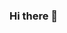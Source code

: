 ### Hi there 👋

<!--
**Benny233/Benny233** is a ✨ _special_ ✨ repository because its `README.md` (this file) appears on your GitHub profile.

- 🔭 I’m currently working on web app
- 🌱 I’m currently learning SwiftUI
- 📫 How to reach me: liubenyi2333@gmail.com
-->
